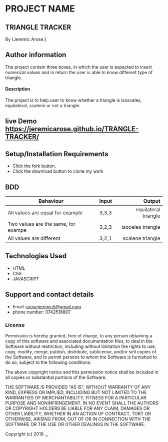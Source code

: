 # PROJECT NAME
## TRIANGLE TRACKER
   By (Jeremic Arose:)

## Author information
   The project contain three boxes, in which the user is expected to insert numerical values and in return the user is able to know different type of triangle. 



#### Description
The project is to help user to know whether a triangle is isosceles, equilateral, scalene or not a triangle.

## live Demo https://jeremicarose.github.io/TRANGLE-TRACKER/

## Setup/Installation Requirements
* Click the fork button.
* Click the download button to clone my work

## BDD

    
| Behaviour       | Input       | Output |
| ------------- |:-------------:| -----:|
| All values are equal for example     |3,3,3  | equilateral triangle |
| Two values are the same, for exampe     | 3,2,3   |   isoceles triangle |
| All values are different | 3,2,1   |   scalene triangle |


## Technologies Used
 * HTML
 * CSS
 * JAVASCRIPT

## Support and contact details
 * Email :arosejeremic5@gmail.com
 * phone number: 0742518807 

### License
Permission is hereby granted, free of charge, to any person obtaining a copy of this software and associated documentation files, to deal in the Software without restriction, including without limitation the rights to use, copy, modify, merge, publish, distribute, sublicense, and/or sell copies of the Software, and to permit persons to whom the Software is furnished to do so, subject to the following conditions:

The above copyright notice and this permission notice shall be included in all copies or substantial portions of the Software.

THE SOFTWARE IS PROVIDED "AS IS", WITHOUT WARRANTY OF ANY KIND, EXPRESS OR IMPLIED, INCLUDING BUT NOT LIMITED TO THE WARRANTIES OF MERCHANTABILITY, FITNESS FOR A PARTICULAR PURPOSE AND NONINFRINGEMENT. IN NO EVENT SHALL THE AUTHORS OR COPYRIGHT HOLDERS BE LIABLE FOR ANY CLAIM, DAMAGES OR OTHER LIABILITY, WHETHER IN AN ACTION OF CONTRACT, TORT OR OTHERWISE, ARISING FROM, OUT OF OR IN CONNECTION WITH THE SOFTWARE OR THE USE OR OTHER DEALINGS IN THE SOFTWARE.

Copyright (c) 2019
,,,
